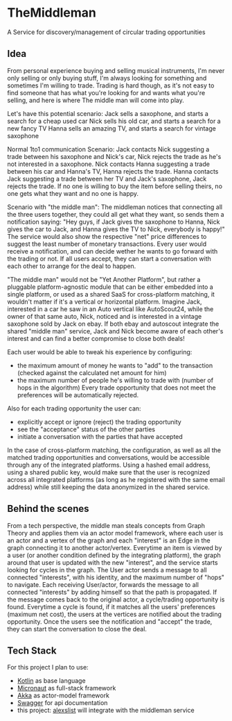 # TheMiddleman
A Service for discovery/management of circular trading opportunities

## Idea
From personal experience buying and selling musical instruments, I'm never only selling or only buying stuff, I'm always looking for something and sometimes I'm willing to trade.
Trading is hard though, as it's not easy to find someone that has what you're looking for and wants what you're selling, and here is where The middle man will come into play.

Let's have this potential scenario:
Jack sells a saxophone, and starts a search for a cheap used car
Nick sells his old car, and starts a search for a new fancy TV
Hanna sells an amazing TV, and starts a search for vintage saxophone

Normal 1to1 communication Scenario:
Jack contacts Nick suggesting a trade between his saxophone and Nick's car, Nick rejects the trade as he's not interested in a saxophone. 
Nick contacts Hanna suggesting a trade between his car and Hanna's TV, Hanna rejects the trade. 
Hanna contacts Jack suggesting a trade between her TV and Jack's saxophone, Jack rejects the trade. 
If no one is willing to buy the item before selling theirs, no one gets what they want and no one is happy.

Scenario with "the middle man":
The middleman notices that connecting all the three users together, they could all get what they want, so sends them a notification saying:
"Hey guys, if Jack gives the saxophone to Hanna, Nick gives the car to Jack, and Hanna gives the TV to Nick, everybody is happy!"
The service would also show the respective "net" price differences to suggest the least number of monetary transactions.
Every user would receive a notification, and can decide wether he wants to go forward with the trading or not. If all users accept, they can start a conversation with each other to arrange for the deal to happen.

"The middle man" would not be "Yet Another Platform", but rather a pluggable platform-agnostic module that can be either embedded into a single platform, or used as a shared SaaS for cross-platform matching, it wouldn't matter if it's a vertical or horizontal platform.
Imagine Jack, interested in a car he saw in an Auto vertical like AutoScout24, while the owner of that same auto, Nick, noticed and is interested in a vintage saxophone sold by Jack on ebay.
If both ebay and autoscout integrate the shared "middle man" service, Jack and Nick become aware of each other's interest and can find a better compromise to close both deals!

Each user would be able to tweak his experience by configuring:
* the maximum amount of money he wants to "add" to the transaction (checked against the calculated net amount for him)
* the maximum number of people he's willing to trade with (number of hops in the algorithm)
Every trade opportunity that does not meet the preferences will be automatically rejected.

Also for each trading opportunity the user can:
* explicitly accept or ignore (reject) the trading opportunity
* see the "acceptance" status of the other parties
* initiate a conversation with the parties that have accepted

In the case of cross-platform matching, the configuration, as well as all the matched trading opportunities and conversations, would be accessible through any of the integrated platforms.
Using a hashed email address, using a shared public key, would make sure that the user is recognized across all integrated platforms (as long as he registered with the same email address) while still keeping the data anonymized in the shared service.

## Behind the scenes
From a tech perspective, the middle man steals concepts from Graph Theory and applies them via an actor model framework, where each user is an actor and a vertex of the graph and each "interest" is an Edge in the graph connecting it to another actor/vertex.
Everytime an item is viewed by a user (or another condition defined by the integrating platform), the graph around that user is updated with the new "interest", and the service starts looking for cycles in the graph.
The User actor sends a message to all connected "interests", with his identity, and the maximum number of "hops" to navigate.
Each receiving User/actor, forwards the message to all connected "interests" by adding himself so that the path is propagated. 
If the message comes back to the original actor, a cycle/trading opportunity is found.
Everytime a cycle is found, if it matches all the users' preferences (maximum net cost), the users at the vertices are notified about the trading opportunity.
Once the users see the notification and "accept" the trade, they can start the conversation to close the deal.

## Tech Stack
For this project I plan to use:
* [Kotlin](https://kotlinlang.org/) as base language
* [Micronaut](http://micronaut.io/) as full-stack framework
* [Akka](https://akka.io/) as actor-model framework
* [Swagger](https://swagger.io/) for api documentation
* this project: [alexslist](https://github.com/gotenks82/alexslist) will integrate with the middleman service
